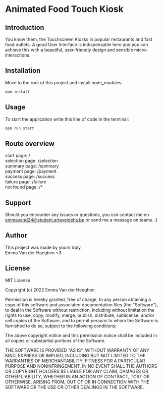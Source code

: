 # Animated Food Touch Kiosk

## Introduction
You know them, the Touchscreen Kiosks in popular restaurants and fast food outlets. A good User Interface is indispensable here and you can achieve this with a beautiful, user-friendly design and sensible micro-interactions.

## Installation
Move to the root of this project and install node_modules.
```bash
npm install
```

## Usage
To start the application write this line of code in the terminal:
```bash
npm run start
```

## Route overview
  start page: / <br />
  selection page: /selection <br />
  summary page: /summary <br />
  payment page: /payment <br />
  success page: /success <br />
  failure page: /failure <br />
  not found page: /*

## Support
Should you encounter any issues or questions, you can contact me on emmavand24@student.arteveldehs.be or send me a message on teams. :)


## Author
This project was made by yours truly, <br> Emma Van der Haeghen <3


## License
MIT License

Copyright (c) 2022 Emma Van der Haeghen

Permission is hereby granted, free of charge, to any person obtaining a copy
of this software and associated documentation files (the "Software"), to deal
in the Software without restriction, including without limitation the rights
to use, copy, modify, merge, publish, distribute, sublicense, and/or sell
copies of the Software, and to permit persons to whom the Software is
furnished to do so, subject to the following conditions:

The above copyright notice and this permission notice shall be included in all
copies or substantial portions of the Software.

THE SOFTWARE IS PROVIDED "AS IS", WITHOUT WARRANTY OF ANY KIND, EXPRESS OR
IMPLIED, INCLUDING BUT NOT LIMITED TO THE WARRANTIES OF MERCHANTABILITY,
FITNESS FOR A PARTICULAR PURPOSE AND NONINFRINGEMENT. IN NO EVENT SHALL THE
AUTHORS OR COPYRIGHT HOLDERS BE LIABLE FOR ANY CLAIM, DAMAGES OR OTHER
LIABILITY, WHETHER IN AN ACTION OF CONTRACT, TORT OR OTHERWISE, ARISING FROM,
OUT OF OR IN CONNECTION WITH THE SOFTWARE OR THE USE OR OTHER DEALINGS IN THE
SOFTWARE.

